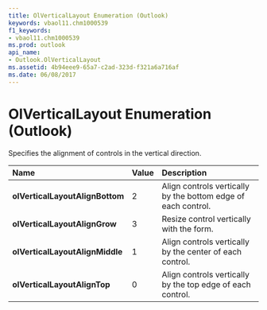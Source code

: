 ```yaml
---
title: OlVerticalLayout Enumeration (Outlook)
keywords: vbaol11.chm1000539
f1_keywords:
- vbaol11.chm1000539
ms.prod: outlook
api_name:
- Outlook.OlVerticalLayout
ms.assetid: 4b94eee9-65a7-c2ad-323d-f321a6a716af
ms.date: 06/08/2017
---
```



# OlVerticalLayout Enumeration (Outlook)

Specifies the alignment of controls in the vertical direction.



|**Name**|**Value**|**Description**|
|:-----|:-----|:-----|
| **olVerticalLayoutAlignBottom**|2|Align controls vertically by the bottom edge of each control.|
| **olVerticalLayoutAlignGrow**|3|Resize control vertically with the form.|
| **olVerticalLayoutAlignMiddle**|1|Align controls vertically by the center of each control.|
| **olVerticalLayoutAlignTop**|0|Align controls vertically by the top edge of each control.|

